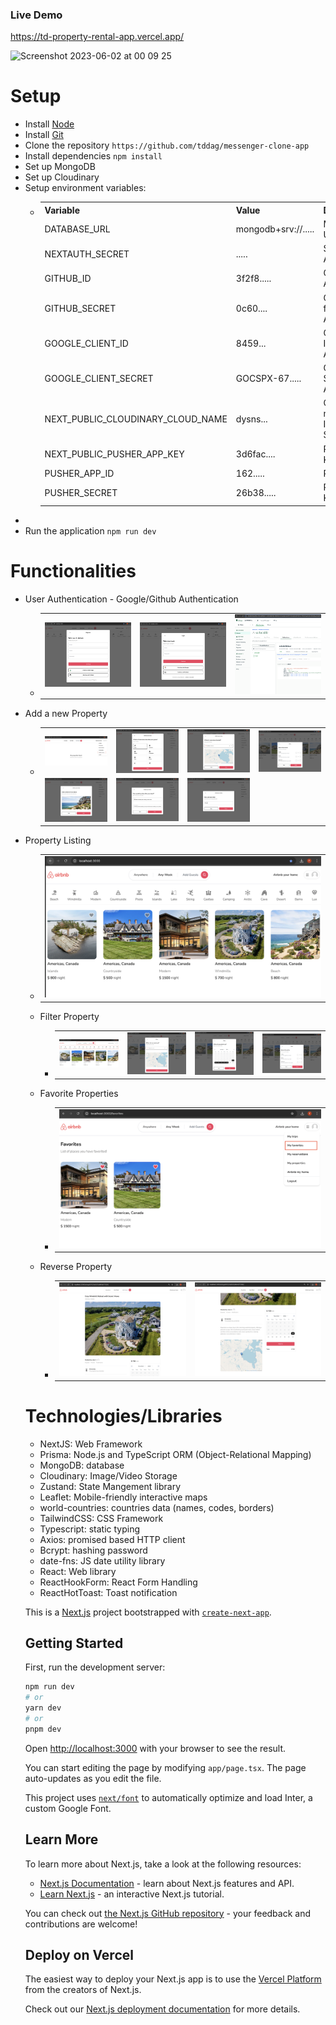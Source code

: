 ### Live Demo 

https://td-property-rental-app.vercel.app/


![Screenshot 2023-06-02 at 00 09 25](https://github.com/tddag/airbnb-app/assets/34137087/ef910fda-4cf8-40fc-a009-1fd289047cd9)

# Setup 
- Install [Node](https://nodejs.org/en/download/)
- Install [Git](https://git-scm.com/book/en/v2/Getting-Started-Installing-Git)
- Clone the repository `https://github.com/tddag/messenger-clone-app`
- Install dependencies `npm install`
- Set up MongoDB
- Set up Cloudinary
- Setup environment variables:
  - <table>
        <tr>
            <th>Variable</th>
            <th>Value</th>
            <th>Description</th>
        </tr>
        <tr>
            <td>DATABASE_URL</td>
            <td>mongodb+srv://.....</td>
            <td>MongoDB URL</td>
        </tr>
        <tr>
            <td>NEXTAUTH_SECRET</td>
            <td>.....</td>
            <td>Secret Key for Authentication</td>
        </tr>
        <tr>
            <td>GITHUB_ID</td>
            <td>3f2f8.....</td>
            <td>Github ID for Authentication</td>
        </tr>
        <tr>
            <td>GITHUB_SECRET</td>
            <td>0c60....</td>
            <td>Github Secret for Authentication</td>
        </tr>
        <tr>
            <td>GOOGLE_CLIENT_ID</td>
            <td>8459...</td>
            <td>Google Client ID for Authentication</td>
        </tr>
        <tr>
            <td>GOOGLE_CLIENT_SECRET</td>
            <td>GOCSPX-67.....</td>
            <td>Google Client Secret for Authentication</td>
        </tr>
        <tr>
            <td>NEXT_PUBLIC_CLOUDINARY_CLOUD_NAME</td>
            <td>dysns...</td>
            <td>Cloudinary name for Image/Video Storage</td>
        </tr>
        <tr>
            <td>NEXT_PUBLIC_PUSHER_APP_KEY</td>
            <td>3d6fac....</td>
            <td>Pusher App Key</td>
        </tr>
        <tr>
            <td>PUSHER_APP_ID</td>
            <td>162.....</td>
            <td>Pusher App ID</td>
        </tr>                                                                
        <tr>
            <td>PUSHER_SECRET</td>
            <td>26b38.....</td>
            <td>Pusher Secret Key</td>
        </tr>                      
    </table>
- 
- Run the application `npm run dev`

# Functionalities
- User Authentication - Google/Github Authentication
  - <table>
        <tr>
            <td><img src="./screenshots/authentication_1.png" alt="authentication_1"></td>
            <td><img src="./screenshots/authentication_2.png" alt="authentication_2"></td>
            <td><img src="./screenshots/authentication_3.png" alt="authentication_3"></td>
        </tr>
    </table>
- Add a new Property
  - <table>
        <tr>
            <td><img src="./screenshots/add_property_1.png" alt="add_property_1"></td>
            <td><img src="./screenshots/add_property_2.png" alt="add_property_2"></td>
            <td><img src="./screenshots/add_property_3.png" alt="add_property_3"></td>
            <td><img src="./screenshots/filter_4.png" alt="add_property_4"></td>
        </tr>
        <tr>
            <td><img src="./screenshots/add_property_5.png" alt="add_property_5"></td>
            <td><img src="./screenshots/add_property_6.png" alt="add_property_6"></td>
            <td><img src="./screenshots/add_property_7.png" alt="add_property_7"></td>
        </tr>
    </table>   
- Property Listing
   - <table>
        <tr>
            <td><img src="./screenshots/property_listing.png" alt="property_listing"></td>
        </tr>
    </table>   
- Filter Property
  - <table>
        <tr>
            <td><img src="./screenshots/filter_1.png" alt="filter_1"></td>
            <td><img src="./screenshots/filter_2.png" alt="filter_2"></td>
            <td><img src="./screenshots/filter_3.png" alt="filter_3"></td>
            <td><img src="./screenshots/filter_4.png" alt="filter_4"></td>
        </tr>
    </table>  
- Favorite Properties
  - <table>
        <tr>
            <td><img src="./screenshots/favorite.png" alt="favorite"></td>
        </tr>
    </table>  
- Reverse Property
  - <table>
        <tr>
            <td><img src="./screenshots/reverse_1.png" alt="reverse_1"></td>
            <td><img src="./screenshots/reverse_2.png" alt="reverse_2"></td>
        </tr>
    </table>  



# Technologies/Libraries
- NextJS: Web Framework
- Prisma: Node.js and TypeScript ORM (Object-Relational Mapping)
- MongoDB: database
- Cloudinary: Image/Video Storage
- Zustand: State Mangement library
- Leaflet: Mobile-friendly interactive maps
- world-countries: countries data (names, codes, borders)
- TailwindCSS: CSS Framework
- Typescript: static typing
- Axios: promised based HTTP client
- Bcrypt: hashing password
- date-fns: JS date utility library
- React: Web library
- ReactHookForm: React Form Handling
- ReactHotToast: Toast notification




This is a [Next.js](https://nextjs.org/) project bootstrapped with [`create-next-app`](https://github.com/vercel/next.js/tree/canary/packages/create-next-app).

## Getting Started

First, run the development server:

```bash
npm run dev
# or
yarn dev
# or
pnpm dev
```

Open [http://localhost:3000](http://localhost:3000) with your browser to see the result.

You can start editing the page by modifying `app/page.tsx`. The page auto-updates as you edit the file.

This project uses [`next/font`](https://nextjs.org/docs/basic-features/font-optimization) to automatically optimize and load Inter, a custom Google Font.

## Learn More

To learn more about Next.js, take a look at the following resources:

- [Next.js Documentation](https://nextjs.org/docs) - learn about Next.js features and API.
- [Learn Next.js](https://nextjs.org/learn) - an interactive Next.js tutorial.

You can check out [the Next.js GitHub repository](https://github.com/vercel/next.js/) - your feedback and contributions are welcome!

## Deploy on Vercel

The easiest way to deploy your Next.js app is to use the [Vercel Platform](https://vercel.com/new?utm_medium=default-template&filter=next.js&utm_source=create-next-app&utm_campaign=create-next-app-readme) from the creators of Next.js.

Check out our [Next.js deployment documentation](https://nextjs.org/docs/deployment) for more details.
